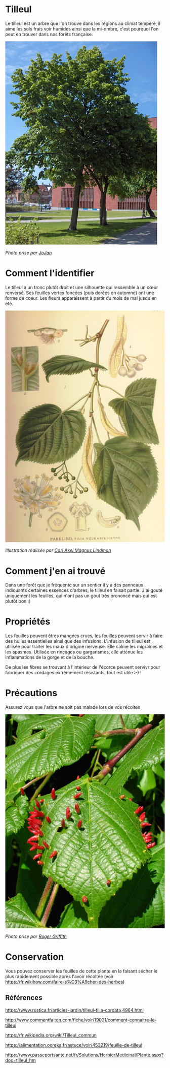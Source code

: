 # Tilleul

Le tilleul est un arbre que l'on trouve dans les régions au climat tempéré, il aime les sols frais voir humides ainsi que la mi-ombre, c'est pourquoi l'on peut en trouver dans nos forêts française.

![tilleul](./arbre.jpg)

_Photo prise par [JoJan](https://commons.wikimedia.org/wiki/User:JoJan)_

# Comment l'identifier

Le tilleul a un tronc plutôt droit et une silhouette qui ressemble à un cœur renversé. Ses feuilles vertes foncées (puis dorées en automne) ont une forme de coeur. Les fleurs apparaissent à partir du mois de mai jusqu'en été.

![dessin](./dessin.jpg)

_Illustration réalisée par [Carl Axel Magnus Lindman](https://en.wikipedia.org/wiki/fr:Carl_Axel_Magnus_Lindman)_ 

# Comment j'en ai trouvé

Dans une forêt que je fréquente sur un sentier il y a des panneaux indiquants certaines essences d'arbres, le tilleul en faisait partie. J'ai gouté uniquement les feuilles, qui n'ont pas un gout très prononcé mais qui est plutôt bon :)

# Propriétés

Les feuilles peuvent êtres mangées crues, les feuilles peuvent servir à faire des huiles essentielles ainsi que des infusions. L'infusion de tilleul est utilisée pour traiter les maux d'origine nerveuse. Elle calme les migraines et les spasmes. Utilisée en rinçages ou gargarismes, elle atténue les inflammations de la gorge et de la bouche. 

De plus les fibres se trouvant à l'intérieur de l'écorce peuvent servivr pour fabriquer des cordages extrèmement résistants, tout est utile :-) !

# Précautions

Assurez vous que l'arbre ne soit pas malade lors de vos récoltes

![feuille malade](./feuilleMalade.jpg)

_Photo prise par [Roger Griffith](https://commons.wikimedia.org/wiki/User:Rosser1954)_

# Conservation

Vous pouvez conserver les feuilles de cette plante en la faisant sécher le plus rapidement possible après l'avoir récoltée (voir https://fr.wikihow.com/faire-s%C3%A9cher-des-herbes)

## Références

https://www.rustica.fr/articles-jardin/tilleul-tilia-cordata,4964.html

http://www.commentfaiton.com/fiche/voir/19031/comment-connaitre-le-tilleul

https://fr.wikipedia.org/wiki/Tilleul_commun

https://alimentation.ooreka.fr/astuce/voir/453219/feuille-de-tilleul

https://www.passeportsante.net/fr/Solutions/HerbierMedicinal/Plante.aspx?doc=tilleul_hm
